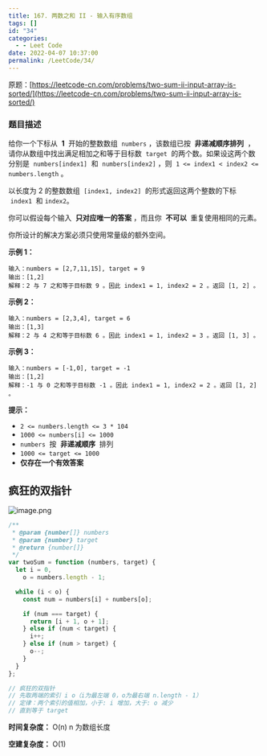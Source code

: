 ```yaml
---
title: 167. 两数之和 II - 输入有序数组
tags: []
id: "34"
categories:
  - - Leet Code
date: 2022-04-07 10:37:00
permalink: /LeetCode/34/
---
```


原题：[https://leetcode-cn.com/problems/two-sum-ii-input-array-is-sorted/](https://leetcode-cn.com/problems/two-sum-ii-input-array-is-sorted/)

### 题目描述

给你一个下标从  **1**  开始的整数数组  `numbers` ，该数组已按  **非递减顺序排列**  ，请你从数组中找出满足相加之和等于目标数  `target`  的两个数。如果设这两个数分别是  `numbers[index1]`  和  `numbers[index2]` ，则  `1 <= index1 < index2 <= numbers.length` 。

以长度为 2 的整数数组  `[index1, index2]`  的形式返回这两个整数的下标  `index1`  和 `index2`。

你可以假设每个输入  **只对应唯一的答案** ，而且你  **不可以**  重复使用相同的元素。

你所设计的解决方案必须只使用常量级的额外空间。

<!--more-->

**示例 1：**

```
输入：numbers = [2,7,11,15], target = 9
输出：[1,2]
解释：2 与 7 之和等于目标数 9 。因此 index1 = 1, index2 = 2 。返回 [1, 2] 。
```

**示例 2：**

```
输入：numbers = [2,3,4], target = 6
输出：[1,3]
解释：2 与 4 之和等于目标数 6 。因此 index1 = 1, index2 = 3 。返回 [1, 3] 。
```

**示例 3：**

```
输入：numbers = [-1,0], target = -1
输出：[1,2]
解释：-1 与 0 之和等于目标数 -1 。因此 index1 = 1, index2 = 2 。返回 [1, 2] 。

```

**提示：**

- `2 <= numbers.length <= 3 * 104`
- `1000 <= numbers[i] <= 1000`
- `numbers`  按  **非递减顺序**  排列
- `1000 <= target <= 1000`
- **仅存在一个有效答案**

## 疯狂的双指针

![image.png](https://s2.loli.net/2022/04/07/D81GQ6PZzoCmRxS.png)

```jsx
/**
 * @param {number[]} numbers
 * @param {number} target
 * @return {number[]}
 */
var twoSum = function (numbers, target) {
  let i = 0,
    o = numbers.length - 1;

  while (i < o) {
    const num = numbers[i] + numbers[o];

    if (num === target) {
      return [i + 1, o + 1];
    } else if (num < target) {
      i++;
    } else if (num > target) {
      o--;
    }
  }
};

// 疯狂的双指针
// 先取两端的索引 i o（i为最左端 0，o为最右端 n.length - 1）
// 定律：两个索引的值相加，小于: i 增加，大于: o 减少
// 直到等于 target
```

**时间复杂度：** O(n) n 为数组长度

**空建复杂度：** O(1)
